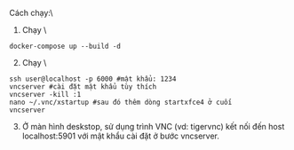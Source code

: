 Cách chạy:\\
1. Chạy \\
~~~
docker-compose up --build -d
~~~
2. Chạy \\
~~~
ssh user@localhost -p 6000 #mật khẩu: 1234
vncserver #cài đặt mật khẩu tùy thích
vncserver -kill :1
nano ~/.vnc/xstartup #sau đó thêm dòng startxfce4 ở cuối
vncserver
~~~
3. Ở màn hình deskstop, sử dụng trình VNC (vd: tigervnc) kết nối đến host localhost:5901 với mật khẩu cài đặt ở bước vncserver.


